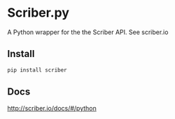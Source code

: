 Scriber.py
==========

A Python wrapper for the the Scriber API. See scriber.io


Install
-------

```bash
pip install scriber
```

Docs
----

http://scriber.io/docs/#/python
